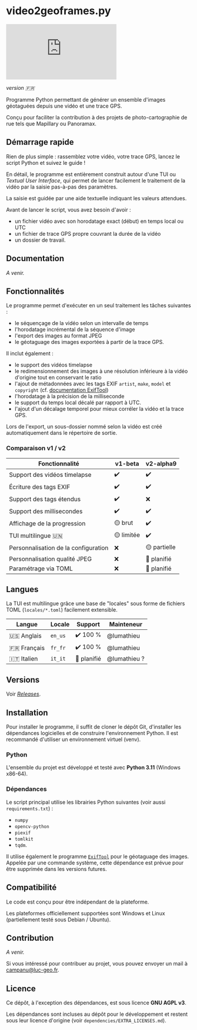 # video2geoframes.py

![Gitea Release](https://img.shields.io/gitea/v/release/lumathieu/video2geoframes.py?gitea_url=https%3A%2F%2Fgit.luc-geo.fr&include_prereleases&sort=semver&display_name=tag)

_version 🇫🇷_

Programme Python permettant de générer un ensemble d'images géotaguées depuis une vidéo et une trace GPS.

Conçu pour faciliter la contribution à des projets de photo-cartographie de rue tels que Mapillary ou Panoramax.

## Démarrage rapide

Rien de plus simple : rassemblez votre vidéo, votre trace GPS, lancez le script Python et suivez le guide !

En détail, le programme est entièrement construit autour d'une TUI ou _Textual User Interface_, qui permet de lancer
facilement le traitement de la vidéo par la saisie pas-à-pas des paramètres.

La saisie est guidée par une aide textuelle indiquant les valeurs attendues.

Avant de lancer le script, vous avez besoin d'avoir :
* un fichier vidéo avec son horodatage exact (début) en temps local ou UTC 
* un fichier de trace GPS propre couvrant la durée de la vidéo
* un dossier de travail.

## Documentation

_A venir._

## Fonctionnalités

Le programme permet d'exécuter en un seul traitement les tâches suivantes :
* le séquençage de la vidéo selon un intervalle de temps
* l'horodatage incrémental de la séquence d'image
* l'export des images au format JPEG
* le géotaguage des images exportées à partir de la trace GPS.

Il inclut également :
* le support des vidéos timelapse
* le redimensionnement des images à une résolution inférieure à la vidéo d'origine tout en conservant le ratio
* l'ajout de métadonnées avec les tags EXIF `artist`, `make`, `model` et `copyright` (cf. [documentation ExifTool](https://exiftool.org/TagNames/EXIF.html))
* l'horodatage à la précision de la milliseconde
* le support du temps local décalé par rapport à UTC.
* l'ajout d'un décalage temporel pour mieux corréler la vidéo et la trace GPS.

Lors de l'export, un sous-dossier nommé selon la vidéo est créé automatiquement dans le répertoire de sortie.

### Comparaison v1 / v2

| Fonctionnalité                       | v1-beta    | v2-alpha9    |
|--------------------------------------|------------|--------------|
| Support des vidéos timelapse         | ✔️         | ✔️           |
| Écriture des tags EXIF               | ✔️         | ✔️           |
| Support des tags étendus             | ✔️         | ❌            |
| Support des millisecondes            | ✔️         | ✔️           |
| Affichage de la progression          | 🟡 brut    | ✔️           |
| TUI multilingue 🇺🇳                 | 🟡 limitée | ✔️           |
| Personnalisation de la configuration | ❌          | 🟡 partielle | 
| Personnalisation qualité JPEG        | ❌          | 🔄 planifié  |
| Paramétrage via TOML                 | ❌          | 🔄 planifié  |

## Langues
 
La TUI est multilingue grâce une base de "locales" sous forme de fichiers TOML (`locales/*.toml`) facilement extensible.

| Langue        | Locale  | Support     | Mainteneur   |
|---------------|---------|-------------|--------------|
| 🇺🇸 Anglais  | `en_us` | ✔️ 100 %    | @lumathieu   |
| 🇫🇷 Français | `fr_fr` | ✔️ 100 %    | @lumathieu   |
| 🇮🇹 Italien  | `it_it` | 🔄 planifié | @lumathieu ? |

## Versions

Voir [_Releases_](https://git.luc-geo.fr/lumathieu/video2geoframes.py/releases).

## Installation

Pour installer le programme, il suffit de cloner le dépôt Git, d'installer les dépendances logicielles et de construire
l'environnement Python. Il est recommandé d'utiliser un environnement virtuel (venv).

### Python

L'ensemble du projet est développé et testé avec **Python 3.11** (Windows x86-64).

### Dépendances

Le script principal utilise les librairies Python suivantes (voir aussi `requirements.txt`) :
- `numpy`
- `opencv-python`
- `piexif`
- `tomlkit`
- `tqdm`.

Il utilise également le programme [`ExifTool`](https://exiftool.org/) pour le géotaguage des images.
Appelée par une commande système, cette dépendance est prévue pour être supprimée dans les versions futures.

## Compatibilité

Le code est conçu pour être indépendant de la plateforme.

Les plateformes officiellement supportées sont Windows et Linux (partiellement testé sous Debian / Ubuntu).

## Contribution

_A venir._

Si vous intéressé pour contribuer au projet, vous pouvez envoyer un mail à campanu@luc-geo.fr.

## Licence

Ce dépôt, à l'exception des dépendances, est sous licence **GNU AGPL v3**.

Les dépendances sont incluses au dépôt pour le développement et restent sous leur licence d'origine
(voir `dependencies/EXTRA_LICENSES.md`).